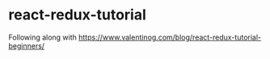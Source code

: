 # react-redux-tutorial
Following along with https://www.valentinog.com/blog/react-redux-tutorial-beginners/
